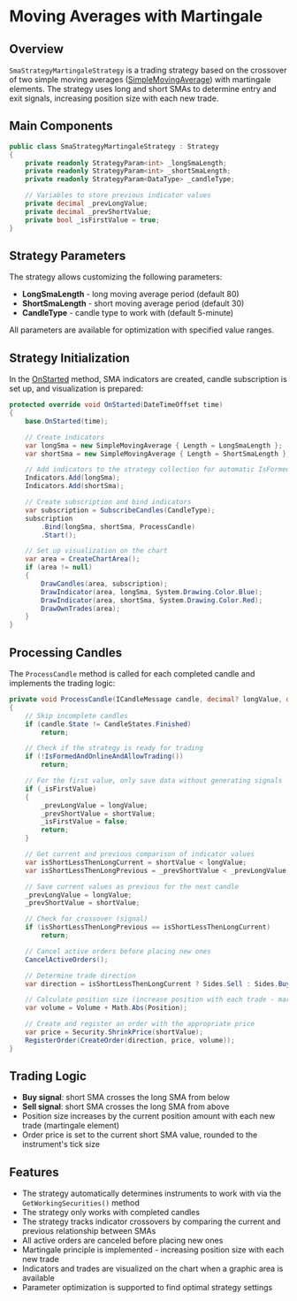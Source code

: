 # Moving Averages with Martingale

## Overview

`SmaStrategyMartingaleStrategy` is a trading strategy based on the crossover of two simple moving averages ([SimpleMovingAverage](xref:StockSharp.Algo.Indicators.SimpleMovingAverage)) with martingale elements. The strategy uses long and short SMAs to determine entry and exit signals, increasing position size with each new trade.

## Main Components

```cs
public class SmaStrategyMartingaleStrategy : Strategy
{
	private readonly StrategyParam<int> _longSmaLength;
	private readonly StrategyParam<int> _shortSmaLength;
	private readonly StrategyParam<DataType> _candleType;

	// Variables to store previous indicator values
	private decimal _prevLongValue;
	private decimal _prevShortValue;
	private bool _isFirstValue = true;
}
```

## Strategy Parameters

The strategy allows customizing the following parameters:

- **LongSmaLength** - long moving average period (default 80)
- **ShortSmaLength** - short moving average period (default 30)
- **CandleType** - candle type to work with (default 5-minute)

All parameters are available for optimization with specified value ranges.

## Strategy Initialization

In the [OnStarted](xref:StockSharp.Algo.Strategies.Strategy.OnStarted(System.DateTimeOffset)) method, SMA indicators are created, candle subscription is set up, and visualization is prepared:

```cs
protected override void OnStarted(DateTimeOffset time)
{
	base.OnStarted(time);

	// Create indicators
	var longSma = new SimpleMovingAverage { Length = LongSmaLength };
	var shortSma = new SimpleMovingAverage { Length = ShortSmaLength };

	// Add indicators to the strategy collection for automatic IsFormed tracking
	Indicators.Add(longSma);
	Indicators.Add(shortSma);

	// Create subscription and bind indicators
	var subscription = SubscribeCandles(CandleType);
	subscription
		.Bind(longSma, shortSma, ProcessCandle)
		.Start();

	// Set up visualization on the chart
	var area = CreateChartArea();
	if (area != null)
	{
		DrawCandles(area, subscription);
		DrawIndicator(area, longSma, System.Drawing.Color.Blue);
		DrawIndicator(area, shortSma, System.Drawing.Color.Red);
		DrawOwnTrades(area);
	}
}
```

## Processing Candles

The `ProcessCandle` method is called for each completed candle and implements the trading logic:

```cs
private void ProcessCandle(ICandleMessage candle, decimal? longValue, decimal? shortValue)
{
	// Skip incomplete candles
	if (candle.State != CandleStates.Finished)
		return;

	// Check if the strategy is ready for trading
	if (!IsFormedAndOnlineAndAllowTrading())
		return;

	// For the first value, only save data without generating signals
	if (_isFirstValue)
	{
		_prevLongValue = longValue;
		_prevShortValue = shortValue;
		_isFirstValue = false;
		return;
	}

	// Get current and previous comparison of indicator values
	var isShortLessThenLongCurrent = shortValue < longValue;
	var isShortLessThenLongPrevious = _prevShortValue < _prevLongValue;

	// Save current values as previous for the next candle
	_prevLongValue = longValue;
	_prevShortValue = shortValue;

	// Check for crossover (signal)
	if (isShortLessThenLongPrevious == isShortLessThenLongCurrent)
		return;

	// Cancel active orders before placing new ones
	CancelActiveOrders();

	// Determine trade direction
	var direction = isShortLessThenLongCurrent ? Sides.Sell : Sides.Buy;

	// Calculate position size (increase position with each trade - martingale approach)
	var volume = Volume + Math.Abs(Position);

	// Create and register an order with the appropriate price
	var price = Security.ShrinkPrice(shortValue);
	RegisterOrder(CreateOrder(direction, price, volume));
}
```

## Trading Logic

- **Buy signal**: short SMA crosses the long SMA from below
- **Sell signal**: short SMA crosses the long SMA from above
- Position size increases by the current position amount with each new trade (martingale element)
- Order price is set to the current short SMA value, rounded to the instrument's tick size

## Features

- The strategy automatically determines instruments to work with via the `GetWorkingSecurities()` method
- The strategy only works with completed candles
- The strategy tracks indicator crossovers by comparing the current and previous relationship between SMAs
- All active orders are canceled before placing new ones
- Martingale principle is implemented - increasing position size with each new trade
- Indicators and trades are visualized on the chart when a graphic area is available
- Parameter optimization is supported to find optimal strategy settings